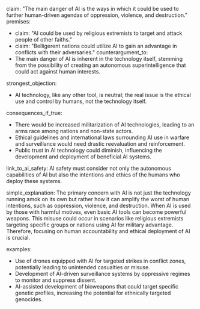claim: "The main danger of AI is the ways in which it could be used to further human-driven agendas of oppression, violence, and destruction."
premises:
  - claim: "AI could be used by religious extremists to target and attack people of other faiths."
  - claim: "Belligerent nations could utilize AI to gain an advantage in conflicts with their adversaries."
counterargument_to:
  - The main danger of AI is inherent in the technology itself, stemming from the possibility of creating an autonomous superintelligence that could act against human interests.

strongest_objection:
  - AI technology, like any other tool, is neutral; the real issue is the ethical use and control by humans, not the technology itself.

consequences_if_true:
  - There would be increased militarization of AI technologies, leading to an arms race among nations and non-state actors.
  - Ethical guidelines and international laws surrounding AI use in warfare and surveillance would need drastic reevaluation and reinforcement.
  - Public trust in AI technology could diminish, influencing the development and deployment of beneficial AI systems.

link_to_ai_safety:
  AI safety must consider not only the autonomous capabilities of AI but also the intentions and ethics of the humans who deploy these systems.

simple_explanation:
  The primary concern with AI is not just the technology running amok on its own but rather how it can amplify the worst of human intentions, such as oppression, violence, and destruction. When AI is used by those with harmful motives, even basic AI tools can become powerful weapons. This misuse could occur in scenarios like religious extremists targeting specific groups or nations using AI for military advantage. Therefore, focusing on human accountability and ethical deployment of AI is crucial.

examples:
  - Use of drones equipped with AI for targeted strikes in conflict zones, potentially leading to unintended casualties or misuse.
  - Development of AI-driven surveillance systems by oppressive regimes to monitor and suppress dissent.
  - AI-assisted development of bioweapons that could target specific genetic profiles, increasing the potential for ethnically targeted genocides.